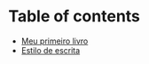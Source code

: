 # Table of contents

* [Meu primeiro livro](README.md)
* [Estilo de escrita](estilo-de-escrita-1.md)

